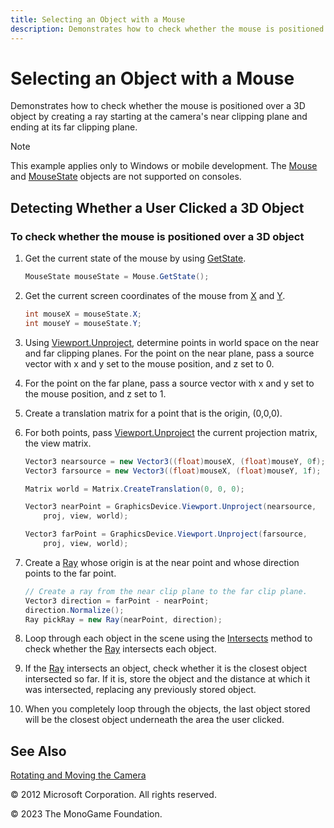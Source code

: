 ```yaml
---
title: Selecting an Object with a Mouse
description: Demonstrates how to check whether the mouse is positioned over a 3D object by creating a ray starting at the camera's near clipping plane and ending at its far clipping plane.
---
```


# Selecting an Object with a Mouse

Demonstrates how to check whether the mouse is positioned over a 3D object by creating a ray starting at the camera's near clipping plane and ending at its far clipping plane.

> [!NOTE]
> This example applies only to Windows or mobile development. The [Mouse](xref:Microsoft.Xna.Framework.Input.Mouse) and [MouseState](xref:Microsoft.Xna.Framework.Input.MouseState) objects are not supported on consoles.

## Detecting Whether a User Clicked a 3D Object

### To check whether the mouse is positioned over a 3D object

1. Get the current state of the mouse by using [GetState](xref:Microsoft.Xna.Framework.Input.Mouse).

    ``` csharp
    MouseState mouseState = Mouse.GetState();
    ```

2. Get the current screen coordinates of the mouse from [X](xref:Microsoft.Xna.Framework.Input.Mouse) and [Y](xref:Microsoft.Xna.Framework.Input.Mouse).

    ``` csharp
    int mouseX = mouseState.X;
    int mouseY = mouseState.Y;
    ```

3. Using [Viewport.Unproject](xref:Microsoft.Xna.Framework.Graphics.Viewport#Microsoft_Xna_Framework_Graphics_Viewport_Unproject_Microsoft_Xna_Framework_Vector3_Microsoft_Xna_Framework_Matrix_Microsoft_Xna_Framework_Matrix_Microsoft_Xna_Framework_Matrix_), determine points in world space on the near and far clipping planes. For the point on the near plane, pass a source vector with x and y set to the mouse position, and z set to 0.

4. For the point on the far plane, pass a source vector with x and y set to the mouse position, and z set to 1.

5. Create a translation matrix for a point that is the origin, (0,0,0).

6. For both points, pass [Viewport.Unproject](xref:Microsoft.Xna.Framework.Graphics.Viewport#Microsoft_Xna_Framework_Graphics_Viewport_Unproject_Microsoft_Xna_Framework_Vector3_Microsoft_Xna_Framework_Matrix_Microsoft_Xna_Framework_Matrix_Microsoft_Xna_Framework_Matrix_) the current projection matrix, the view matrix.

    ``` csharp
    Vector3 nearsource = new Vector3((float)mouseX, (float)mouseY, 0f);
    Vector3 farsource = new Vector3((float)mouseX, (float)mouseY, 1f);
    
    Matrix world = Matrix.CreateTranslation(0, 0, 0);
    
    Vector3 nearPoint = GraphicsDevice.Viewport.Unproject(nearsource,
        proj, view, world);
    
    Vector3 farPoint = GraphicsDevice.Viewport.Unproject(farsource,
        proj, view, world);
    ```

7. Create a [Ray](xref:Microsoft.Xna.Framework.Ray) whose origin is at the near point and whose direction points to the far point.

    ``` csharp
    // Create a ray from the near clip plane to the far clip plane.
    Vector3 direction = farPoint - nearPoint;
    direction.Normalize();
    Ray pickRay = new Ray(nearPoint, direction);
    ```

8. Loop through each object in the scene using the [Intersects](xref:Microsoft.Xna.Framework.Ray) method to check whether the [Ray](xref:Microsoft.Xna.Framework.Ray) intersects each object.

9. If the [Ray](xref:Microsoft.Xna.Framework.Ray) intersects an object, check whether it is the closest object intersected so far. If it is, store the object and the distance at which it was intersected, replacing any previously stored object.

10. When you completely loop through the objects, the last object stored will be the closest object underneath the area the user clicked.

## See Also

[Rotating and Moving the Camera](HowTo_RotateMoveCamera.md)

© 2012 Microsoft Corporation. All rights reserved.

© 2023 The MonoGame Foundation.
